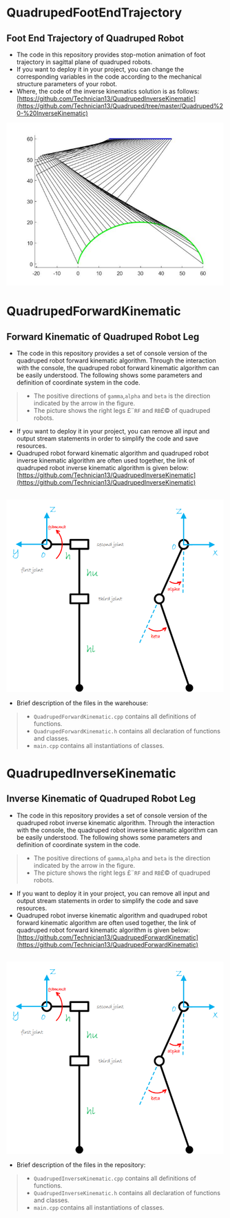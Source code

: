 # QuadrupedFootEndTrajectory
## Foot End Trajectory of Quadruped Robot
* The code in this repository provides stop-motion animation of foot trajectory in sagittal plane of quadruped robots.     
* If you want to deploy it in your project, you can change the corresponding variables in the code according to the mechanical structure parameters of your robot. 
* Where, the code of the inverse kinematics solution is as follows:      
[https://github.com/Technician13/QuadrupedInverseKinematic](https://github.com/Technician13/Quadruped/tree/master/Quadruped%20-%20InverseKinematic)

![images](https://github.com/Technician13/QuadrupedFootEndTrajectory/raw/master/untitled.jpg?raw=true)          



# QuadrupedForwardKinematic
## Forward Kinematic of Quadruped Robot Leg
* The code in this repository provides a set of console version of the quadruped robot forward kinematic algorithm. Through the interaction with the console, the quadruped robot forward kinematic algorithm can be easily understood. The following shows some parameters and definition of coordinate system in the code.
>* The positive directions of  `gamma`,`alpha` and `beta` is the direction indicated by the arrow in the figure.
>* The picture shows the right legs £¨`RF` and `RB`£© of quadruped robots. 
* If you want to deploy it in your project, you can remove all input and output stream statements in order to simplify the code and save resources.
* Quadruped robot forward kinematic algorithm and quadruped robot inverse kinematic algorithm are often used together, the link of quadruped robot inverse kinematic algorithm is given below:
    <br>[https://github.com/Technician13/QuadrupedInverseKinematic](https://github.com/Technician13/QuadrupedInverseKinematic)
    
<br>![images](https://github.com/Technician13/QuadrupedForwardKinematic/raw/master/images/QuadrupedParameters.png?raw=true)

* Brief description of the files in the warehouse:
>* `QuadrupedForwardKinematic.cpp` contains all definitions of functions.
>* `QuadrupedForwardKinematic.h` contains all declaration of functions and classes.
>* `main.cpp` contains all instantiations of classes.       



# QuadrupedInverseKinematic
## Inverse Kinematic of Quadruped Robot Leg
* The code in this repository provides a set of console version of the quadruped robot inverse kinematic algorithm. Through the interaction with the console, the quadruped robot inverse kinematic algorithm can be easily understood. The following shows some parameters and definition of coordinate system in the code.
>* The positive directions of  `gamma`,`alpha` and `beta` is the direction indicated by the arrow in the figure.
>* The picture shows the right legs £¨`RF` and `RB`£© of quadruped robots. 
* If you want to deploy it in your project, you can remove all input and output stream statements in order to simplify the code and save resources.
* Quadruped robot inverse kinematic algorithm and quadruped robot forward kinematic algorithm are often used together, the link of quadruped robot forward kinematic algorithm is given below:
    <br>[https://github.com/Technician13/QuadrupedForwardKinematic](https://github.com/Technician13/QuadrupedForwardKinematic)
    
<br>![images](https://github.com/Technician13/QuadrupedInverseKinematic/raw/master/images/QuadrupedParameters.png?raw=true)

* Brief description of the files in the repository:
>* `QuadrupedInverseKinematic.cpp` contains all definitions of functions.
>* `QuadrupedInverseKinematic.h` contains all declaration of functions and classes.
>* `main.cpp` contains all instantiations of classes.


